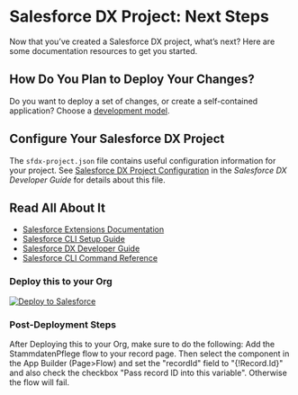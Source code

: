 # Salesforce DX Project: Next Steps

Now that you’ve created a Salesforce DX project, what’s next? Here are some documentation resources to get you started.

## How Do You Plan to Deploy Your Changes?

Do you want to deploy a set of changes, or create a self-contained application? Choose a [development model](https://developer.salesforce.com/tools/vscode/en/user-guide/development-models).

## Configure Your Salesforce DX Project

The `sfdx-project.json` file contains useful configuration information for your project. See [Salesforce DX Project Configuration](https://developer.salesforce.com/docs/atlas.en-us.sfdx_dev.meta/sfdx_dev/sfdx_dev_ws_config.htm) in the _Salesforce DX Developer Guide_ for details about this file.

## Read All About It

- [Salesforce Extensions Documentation](https://developer.salesforce.com/tools/vscode/)
- [Salesforce CLI Setup Guide](https://developer.salesforce.com/docs/atlas.en-us.sfdx_setup.meta/sfdx_setup/sfdx_setup_intro.htm)
- [Salesforce DX Developer Guide](https://developer.salesforce.com/docs/atlas.en-us.sfdx_dev.meta/sfdx_dev/sfdx_dev_intro.htm)
- [Salesforce CLI Command Reference](https://developer.salesforce.com/docs/atlas.en-us.sfdx_cli_reference.meta/sfdx_cli_reference/cli_reference.htm)

### Deploy this to your Org

<a href="https://githubsfdeploy.herokuapp.com?owner=afeichtner&repo=StammdatenPflege">
  <img alt="Deploy to Salesforce"
       src="https://raw.githubusercontent.com/afawcett/githubsfdeploy/master/deploy.png">
</a>

### Post-Deployment Steps

After Deploying this to your Org, make sure to do the following: Add the StammdatenPflege flow to your record page. Then select the component in the App Builder (Page>Flow) and set the "recordId" field to "{!Record.Id}" and also check the checkbox "Pass record ID into this variable". Otherwise the flow will fail. 
